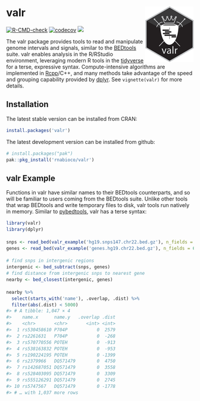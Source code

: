 
# valr <img src="man/figures/logo.png" align="right" />

<!-- badges: start -->

[![R-CMD-check](https://github.com/rnabioco/valr/workflows/R-CMD-check/badge.svg)](https://github.com/rnabioco/valr/actions)
[![codecov](https://codecov.io/gh/rnabioco/valr/branch/master/graph/badge.svg)](https://app.codecov.io/gh/rnabioco/valr)
[![](https://www.r-pkg.org/badges/version/valr)](https://CRAN.R-project.org/package=valr)
<!-- badges: end -->

The valr package provides tools to read and manipulate genome intervals
and signals, similar to the
[BEDtools](https://bedtools.readthedocs.io/en/latest/) suite. valr
enables analysis in the R/RStudio environment, leveraging modern R tools
in the [tidyverse](https://www.tidyverse.org/) for a terse, expressive
syntax. Compute-intensive algorithms are implemented in
[Rcpp](http://www.rcpp.org)/C++, and many methods take advantage of the
speed and grouping capability provided by
[dplyr](https://dplyr.tidyverse.org/). See `vignette(valr)` for more
details.

## Installation

The latest stable version can be installed from CRAN:

``` r
install.packages('valr')
```

The latest development version can be installed from github:

``` r
# install.packages("pak")
pak::pkg_install('rnabioco/valr')
```

## valr Example

Functions in valr have similar names to their BEDtools counterparts, and
so will be familiar to users coming from the BEDtools suite. Unlike
other tools that wrap BEDtools and write temporary files to disk, valr
tools run natively in memory. Similar to
[pybedtools](https://daler.github.io/pybedtools/#why-pybedtools), valr
has a terse syntax:

``` r
library(valr)
library(dplyr)

snps <- read_bed(valr_example('hg19.snps147.chr22.bed.gz'), n_fields = 6)
genes <- read_bed(valr_example('genes.hg19.chr22.bed.gz'), n_fields = 6)

# find snps in intergenic regions
intergenic <- bed_subtract(snps, genes)
# find distance from intergenic snps to nearest gene
nearby <- bed_closest(intergenic, genes)

nearby %>%
  select(starts_with('name'), .overlap, .dist) %>%
  filter(abs(.dist) < 5000)
#> # A tibble: 1,047 × 4
#>    name.x      name.y   .overlap .dist
#>    <chr>       <chr>       <int> <int>
#>  1 rs530458610 P704P           0  2579
#>  2 rs2261631   P704P           0  -268
#>  3 rs570770556 POTEH           0  -913
#>  4 rs538163832 POTEH           0  -953
#>  5 rs190224195 POTEH           0 -1399
#>  6 rs2379966   DQ571479        0  4750
#>  7 rs142687051 DQ571479        0  3558
#>  8 rs528403095 DQ571479        0  3309
#>  9 rs555126291 DQ571479        0  2745
#> 10 rs5747567   DQ571479        0 -1778
#> # … with 1,037 more rows
```
